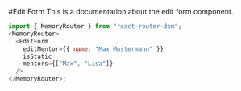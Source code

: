 #Edit Form
This is a documentation about the edit form component.

```js
import { MemoryRouter } from "react-router-dom";
<MemoryRouter>
  <EditForm
    editMentor={{ name: "Max Mustermann" }}
    isStatic
    mentors={["Max", "Lisa"]}
  />
</MemoryRouter>;
```
